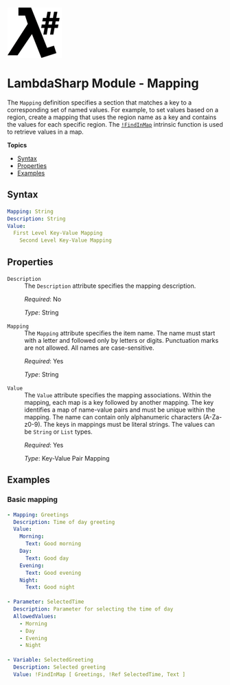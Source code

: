 ![λ#](LambdaSharpLogo.png)

# LambdaSharp Module - Mapping

The `Mapping` definition specifies a section that matches a key to a corresponding set of named values. For example, to set values based on a region, create a mapping that uses the region name as a key and contains the values for each specific region. The [`!FindInMap`](https://docs.aws.amazon.com/AWSCloudFormation/latest/UserGuide/intrinsic-function-reference-findinmap.html) intrinsic function is used to retrieve values in a map.

__Topics__
* [Syntax](#syntax)
* [Properties](#properties)
* [Examples](#examples)

## Syntax

```yaml
Mapping: String
Description: String
Value:
  First Level Key-Value Mapping
    Second Level Key-Value Mapping
```

## Properties

<dl>

<dt><code>Description</code></dt>
<dd>
The <code>Description</code> attribute specifies the mapping description.

<i>Required</i>: No

<i>Type</i>: String
</dd>

<dt><code>Mapping</code></dt>
<dd>
The <code>Mapping</code> attribute specifies the item name. The name must start with a letter and followed only by letters or digits. Punctuation marks are not allowed. All names are case-sensitive.

<i>Required</i>: Yes

<i>Type</i>: String
</dd>

<dt><code>Value</code></dt>
<dd>
The <code>Value</code> attribute specifies the mapping associations. Within the mapping, each map is a key followed by another mapping. The key identifies a map of name-value pairs and must be unique within the mapping. The name can contain only alphanumeric characters (A-Za-z0-9). The keys in mappings must be literal strings. The values can be <code>String</code> or <code>List</code> types.

<i>Required</i>: Yes

<i>Type</i>: Key-Value Pair Mapping
</dd>

</dl>


## Examples

### Basic mapping

```yaml
- Mapping: Greetings
  Description: Time of day greeting
  Value:
    Morning:
      Text: Good morning
    Day:
      Text: Good day
    Evening:
      Text: Good evening
    Night:
      Text: Good night

- Parameter: SelectedTime
  Description: Parameter for selecting the time of day
  AllowedValues:
    - Morning
    - Day
    - Evening
    - Night

- Variable: SelectedGreeting
  Description: Selected greeting
  Value: !FindInMap [ Greetings, !Ref SelectedTime, Text ]
```
